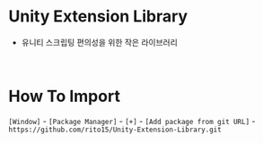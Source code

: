 # Unity Extension Library
- 유니티 스크립팅 편의성을 위한 작은 라이브러리

<br>

# How To Import

`[Window]` - `[Package Manager]` - `[+]` - `[Add package from git URL]` - `https://github.com/rito15/Unity-Extension-Library.git`
